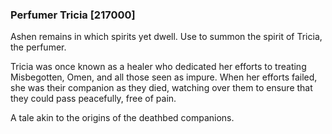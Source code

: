 ### Perfumer Tricia [217000]

Ashen remains in which spirits yet dwell. Use to summon the spirit of Tricia, the perfumer.

Tricia was once known as a healer who dedicated her efforts to treating Misbegotten, Omen, and all those seen as impure. When her efforts failed, she was their companion as they died, watching over them to ensure that they could pass peacefully, free of pain.

A tale akin to the origins of the deathbed companions.